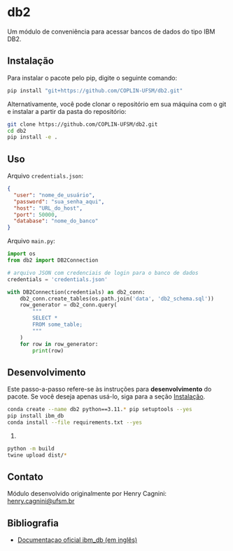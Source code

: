 # db2

Um módulo de conveniência para acessar bancos de dados do tipo IBM DB2.

## Instalação

Para instalar o pacote pelo pip, digite o seguinte comando:

```bash
pip install "git+https://github.com/COPLIN-UFSM/db2.git"
```

Alternativamente, você pode clonar o repositório em sua máquina com o git e instalar a partir da pasta do repositório:

```bash
git clone https://github.com/COPLIN-UFSM/db2.git
cd db2
pip install -e .
```


## Uso

Arquivo `credentials.json`:

```json
{
  "user": "nome_de_usuário",
  "password": "sua_senha_aqui",
  "host": "URL_do_host",
  "port": 50000,
  "database": "nome_do_banco"
}
```

Arquivo `main.py`:

```python
import os
from db2 import DB2Connection

# arquivo JSON com credenciais de login para o banco de dados
credentials = 'credentials.json'

with DB2Connection(credentials) as db2_conn:
    db2_conn.create_tables(os.path.join('data', 'db2_schema.sql'))
    row_generator = db2_conn.query(
        """
        SELECT * 
        FROM some_table;
        """
    )
    for row in row_generator:
        print(row)
```

## Desenvolvimento

Este passo-a-passo refere-se às instruções para **desenvolvimento** do pacote. Se você deseja apenas usá-lo, siga para
a seção [Instalação](#instalação).

```bash
conda create --name db2 python==3.11.* pip setuptools --yes
pip install ibm_db
conda install --file requirements.txt --yes
```

1. 

```bash
python -m build
twine upload dist/*
```

## Contato

Módulo desenvolvido originalmente por Henry Cagnini: [henry.cagnini@ufsm.br]()

## Bibliografia

* [Documentaçao oficial ibm_db (em inglês)](https://www.ibm.com/docs/en/db2/11.5?topic=db-connecting-database-server)
